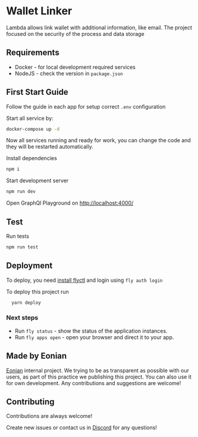 # Wallet Linker

Lambda allows link wallet with additional information, like email. The project focused on the security of the process and data storage

## Requirements

* Docker - for local development required services
* NodeJS - check the version in `package.json`

## First Start Guide

Follow the guide in each app for setup correct `.env` configuration

Start all service by:

```bash
docker-compose up -d
```

Now all services running and ready for work,
you can change the code and they will be restarted automatically.

Install dependencies

```bash
npm i
```

Start development server

```bash
npm run dev
```

Open GraphQl Playground on [http://localhost:4000/](http://localhost:4000/?explorerURLState=N4IgJg9gxgrgtgUwHYBcQC4QEcYIE4CeABAKIAeAhnAA4A2CAiroUcADpJFEwDO%2BPrDlyIBLMESFcoeBBRQIwAQRSSiCOBRG1VAMxF4eKAHJUEq2hUMnEq6hEMD2nYURQiU9VVwBGEMAVUAX0lgpFCOOBgUOREITgBVPjwACgASMDkKdCJE-ABhGTkEAEkkaiiAQgBKQWdpWXkAeSQEXJSM6Oz0zJqnFz0DY1MvdU1tZy4LK2HnUMCQABoQADcKPBEKb3oeDBA%2BiXBMtgxal2PRrWPs4-lDAAEKAHMKADooCDhjha9jgembE7HCi0agACwoXx%2BICmQwB1xA3gQ0WOIQ480CQA)

## Test

Run tests

```bash
npm run test
```

## Deployment

To deploy, you need [install flyctl](https://fly.io/docs/hands-on/install-flyctl/) and login using `fly auth login`

To deploy this project run

```bash
  yarn deploy
```

### Next steps

- Run `fly status` - show the status of the application instances.
- Run `fly apps open` - open your browser and direct it to your app.

## Made by Eonian

[Eonian](https://www.github.com/octokatherine) internal project. We trying to be as transparent as possible with our users, as part of this practice we publishing this project.
You can also use it for own development. Any contributions and suggestions are welcome!

## Contributing

Contributions are always welcome!

Create new issues or contact us in [Discord](https://discord.gg/8mcUPPYJmj) for any questions!